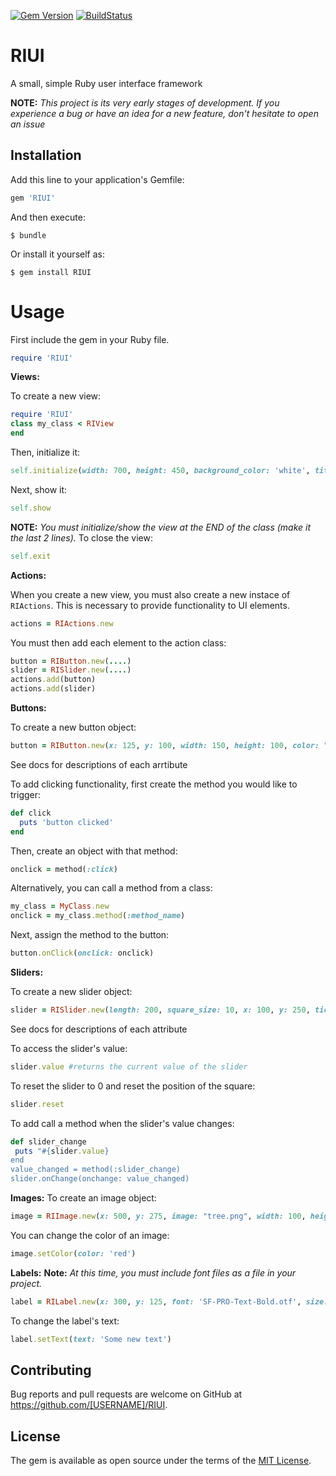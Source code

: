 [![Gem Version](https://badge.fury.io/rb/RIUI.svg)](https://badge.fury.io/rb/RIUI) [![BuildStatus](https://travis-ci.org/lukecrum/RIUI.svg?branch=master)](https://travis-ci.org/lukecrum/RIUI)
# RIUI

A small, simple Ruby user interface framework

**NOTE:** *This project is its very early stages of development. If you experience a bug or have an idea for a new feature, don't hesitate to open an issue*

## Installation

Add this line to your application's Gemfile:

```ruby
gem 'RIUI'
```

And then execute:

    $ bundle

Or install it yourself as:

    $ gem install RIUI

# Usage

First include the gem in your Ruby file.
```rb
require 'RIUI'
```
**Views:**

To create a new view:
```rb
require 'RIUI'
class my_class < RIView
end
```
Then, initialize it:
```rb
self.initialize(width: 700, height: 450, background_color: 'white', title: 'RIUI')
```
Next, show it:
```rb
self.show
```
**NOTE:** *You must initialize/show the view at the END of the class (make it the last 2 lines).*
To close the view:
```rb
self.exit
```

**Actions:**

When you create a new view, you must also create a new instace of `RIActions`. This is necessary to provide functionality to UI elements.
```rb
actions = RIActions.new
```
You must then add each element to the action class:
```rb
button = RIButton.new(....)
slider = RISlider.new(....)
actions.add(button)
actions.add(slider)
```

**Buttons:**

To create a new button object:
```rb
button = RIButton.new(x: 125, y: 100, width: 150, height: 100, color: "green", hover_color: "blue")
```

See docs for descriptions of each arrtibute

To add clicking functionality, first create the method you would like to trigger:
```rb
def click
  puts 'button clicked'
end
 ```
 Then, create an object with that method:
 ```rb
 onclick = method(:click)
 ```
 Alternatively, you can call a method from a class:
 ```rb
 my_class = MyClass.new
 onclick = my_class.method(:method_name)
 ```
 Next, assign the method to the button:
 ```rb
 button.onClick(onclick: onclick)
 ```

 **Sliders:**

 To create a new slider object:
 ```rb
 slider = RISlider.new(length: 200, square_size: 10, x: 100, y: 250, ticks: 20)
 ```

 See docs for descriptions of each attribute

 To access the slider's value:
 ```rb
 slider.value #returns the current value of the slider
 ```
 To reset the slider to 0 and reset the position of the square:
 ```rb
 slider.reset
 ```
 To add call a method when the slider's value changes:
 ```rb
 def slider_change
  puts "#{slider.value}
 end
 value_changed = method(:slider_change)
 slider.onChange(onchange: value_changed)
 ```

 **Images:**
 To create an image object:
 ```rb
 image = RIImage.new(x: 500, y: 275, image: "tree.png", width: 100, height: 75)
 ```
 You can change the color of an image:
 ```rb
 image.setColor(color: 'red')
 ```

 **Labels:**
 **Note:** *At this time, you must include font files as a file in your project.*
 ```rb
 label = RILabel.new(x: 300, y: 125, font: 'SF-PRO-Text-Bold.otf', size: 20, color: 'black', text: 'Hello World!')
 ```
 To change the label's text:
 ```rb
 label.setText(text: 'Some new text')
 ```

## Contributing

Bug reports and pull requests are welcome on GitHub at https://github.com/[USERNAME]/RIUI.

## License

The gem is available as open source under the terms of the [MIT License](https://opensource.org/licenses/MIT).
